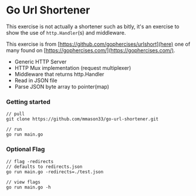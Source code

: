 # Go Url Shortener
This exercise is not actually a shortener such as bitly, it's an exercise to show the use of `http.Handler`(s) and middleware.

This exercise is from [https://github.com/gophercises/urlshort](here) one of many found on [https://gophercises.com/](https://gophercises.com/).

- Generic HTTP Server
- HTTP Mux implementation (request multiplexer)
- Middleware that returns http.Handler
- Read in JSON file
- Parse JSON byte array to pointer(map)

### Getting started

```
// pull
git clone https://github.com/mmason33/go-url-shortener.git

// run
go run main.go
```

### Optional Flag
```
// flag -redirects
// defaults to redirects.json
go run main.go -redirects=./test.json

// view flags
go run main.go -h

```